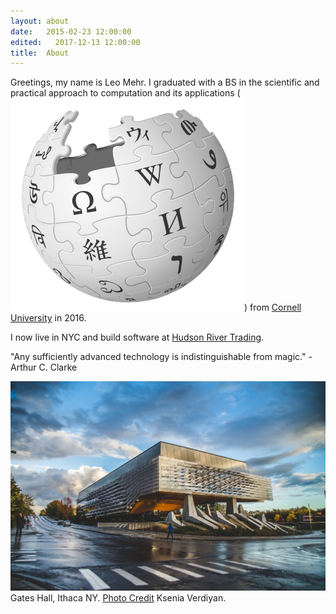 ```yaml
---
layout: about
date:   2015-02-23 12:00:00
edited:   2017-12-13 12:00:00
title:  About
---
```


Greetings, my name is Leo Mehr.
I graduated with a BS in the scientific and practical approach to computation
and its applications (<a style="border:none"
href="https://en.wikipedia.org/wiki/Computer_science"><img class="embedded-img"
src="/images/wikipedia_globe.png" /></a>) from
[Cornell University](https://www.cs.cornell.edu/) in 2016.

I now live in NYC and build software at [Hudson River
Trading](http://www.hudson-trading.com/).

"Any sufficiently advanced technology is indistinguishable from magic." - Arthur C. Clarke

<img class="large-img" src="/images/gates.jpg" />
<span class="subtle">Gates Hall, Ithaca NY. <a href="https://plus.google.com/u/0/+Cornell/posts/QFboA7E6ovZ">Photo Credit</a>
Ksenia Verdiyan.</span>
